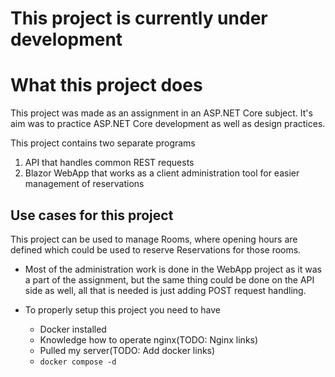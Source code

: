 # This project is currently under development


# What this project does

This project was made as an assignment in an ASP.NET Core subject. It's aim was to practice ASP.NET Core development as well as design practices.

This project contains two separate programs

1. API that handles common REST requests
2. Blazor WebApp that works as a client administration tool for easier management of reservations 

## Use cases for this project

This project can be used to manage Rooms, where opening hours are defined which could be used to reserve Reservations for those rooms.

* Most of the administration work is done in the WebApp project as it was a part of the assignment, but the same thing could be done on the API side as well, all that is needed is just adding POST request handling.

* To properly setup this project you need to have
	* Docker installed
	* Knowledge how to operate nginx(TODO: Nginx links)
	* Pulled my server(TODO: Add docker links)
	* `docker compose -d`
		        

